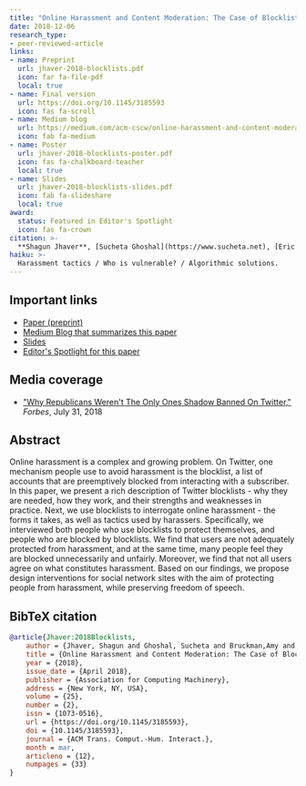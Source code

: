 ```yaml
---
title: "Online Harassment and Content Moderation: The Case of Blocklists"
date: 2018-12-06
research_type: 
- peer-reviewed-article
links:
- name: Preprint
  url: jhaver-2018-blocklists.pdf
  icon: far fa-file-pdf
  local: true
- name: Final version
  url: https://doi.org/10.1145/3185593
  icon: fas fa-scroll
- name: Medium blog
  url: https://medium.com/acm-cscw/online-harassment-and-content-moderation-the-case-of-twitter-blocklists-25f3ab588a4b
  icon: fab fa-medium  
- name: Poster
  url: jhaver-2018-blocklists-poster.pdf
  icon: fas fa-chalkboard-teacher
  local: true     
- name: Slides
  url: jhaver-2018-blocklists-slides.pdf
  icon: fab fa-slideshare
  local: true    
award:  
  status: Featured in Editor's Spotlight
  icon: fas fa-crown  
citation: >-
  **Shagun Jhaver**, [Sucheta Ghoshal](https://www.sucheta.net), [Eric Gilbert](http://eegilbert.org), and [Amy Bruckman](https://www.cc.gatech.edu/fac/Amy.Bruckman/) (2018), “Online Harassment and Content Moderation: The Case of Blocklists,” *ACM Trans. Comput.-Hum. Interact. (TOCHI)* 25, 2, Article 12 (March 2018), 33 pages. DOI: [`10.1145/3185593`](https://doi.acm.org/10.1145/3185593) 
haiku: >-
  Harassment tactics / Who is vulnerable? / Algorithmic solutions.
---
```


## Important links

- [Paper (preprint)](jhaver-2018-blocklists.pdf)
- [Medium Blog that summarizes this paper](https://medium.com/acm-cscw/online-harassment-and-content-moderation-the-case-of-twitter-blocklists-25f3ab588a4b)
- [Slides](jhaver-2018-blocklists-slides.pdf)
- [Editor's Spotlight for this paper](spotlight.pdf)

## Media coverage
- ["Why Republicans Weren't The Only Ones Shadow Banned On Twitter,"](https://www.forbes.com/sites/fruzsinaeordogh/2018/07/31/why-republicans-werent-the-only-ones-shadow-banned-on-twitter/#435ba426434b/) *Forbes*, July 31, 2018


## Abstract

Online harassment is a complex and growing problem. On Twitter, one mechanism people use to avoid harassment is the blocklist, a list of accounts that are preemptively blocked from interacting with a subscriber. In this paper, we present a rich description of Twitter blocklists - why they are needed, how they work, and their strengths and weaknesses in practice. Next, we use blocklists to interrogate online harassment - the forms it takes, as well as tactics used by harassers. Specifically, we interviewed both people who use blocklists to protect themselves, and people who are blocked by blocklists. We find that users are not adequately protected from harassment, and at the same time, many people feel they are blocked unnecessarily and unfairly. Moreover, we find that not all users agree on what constitutes harassment. Based on our findings, we propose design interventions for social network sites with the aim of protecting people from harassment, while preserving freedom of speech.

## BibTeX citation

```bibtex
@article{Jhaver:2018Blocklists,
	author = {Jhaver, Shagun and Ghoshal, Sucheta and Bruckman,Amy and Gilbert, Eric},
	title = {Online Harassment and Content Moderation: The Case of Blocklists},
	year = {2018},
	issue_date = {April 2018},
	publisher = {Association for Computing Machinery},
	address = {New York, NY, USA},
	volume = {25},
	number = {2},
	issn = {1073-0516},
	url = {https://doi.org/10.1145/3185593},
	doi = {10.1145/3185593},
	journal = {ACM Trans. Comput.-Hum. Interact.},
	month = mar,
	articleno = {12},
	numpages = {33}
}
```